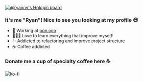 [![@ryanrw's Holopin board](https://holopin.me/ryanrw)](https://holopin.io/@ryanrw)

### It's me "Ryan"! Nice to see you looking at my profile 😎

- 🏢 Working at [opn.ooo](https://github.com/opn-ooo)
- 🧑🏽‍💻 Love to learn everything that improve myself!
- ✨ Addicted to refactoring and improve project structure
- ☕️ Coffee addicted

### Donate me a cup of specialty coffee here ☕️
[![ko-fi](https://ko-fi.com/img/githubbutton_sm.svg)](https://ko-fi.com/Y8Y4FZBX5)
